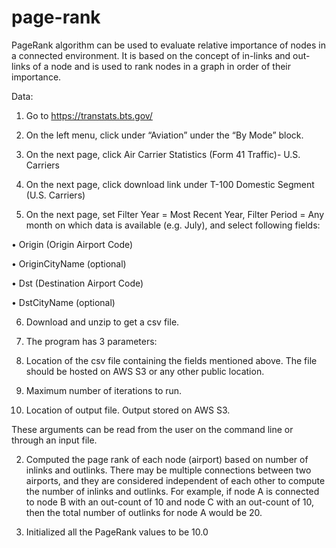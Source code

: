 # page-rank

PageRank algorithm can be used to evaluate relative importance of nodes in a connected environment.
It is based on the concept of in-links and out-links of a node and is used to rank nodes in a graph
in order of their importance.

Data:

1. Go to https://transtats.bts.gov/

2. On the left menu, click under “Aviation” under the “By Mode” block.

3. On the next page, click Air Carrier Statistics (Form 41 Traffic)- U.S. Carriers

4. On the next page, click download link under T-100 Domestic Segment (U.S. Carriers)

5. On the next page, set Filter Year = Most Recent Year, Filter Period = Any month on which
data is available (e.g. July), and select following fields:

  • Origin (Origin Airport Code)
  
  • OriginCityName (optional)

  • Dst (Destination Airport Code)
  
  • DstCityName (optional)
  
6. Download and unzip to get a csv file.



1. The program has 3 parameters:

  1. Location of the csv file containing the fields mentioned above. The file should be hosted on
  AWS S3 or any other public location.
  
  2. Maximum number of iterations to run.
  
  3. Location of output file. Output stored on AWS S3.
  
  These arguments can be read from the user on the command line or through an input file.
  
2. Computed the page rank of each node (airport) based on number of inlinks and outlinks.
There may be multiple connections between two airports, and they are considered independent
of each other to compute the number of inlinks and outlinks. For example, if node A
is connected to node B with an out-count of 10 and node C with an out-count of 10, then the
total number of outlinks for node A would be 20.

3. Initialized all the PageRank values to be 10.0

